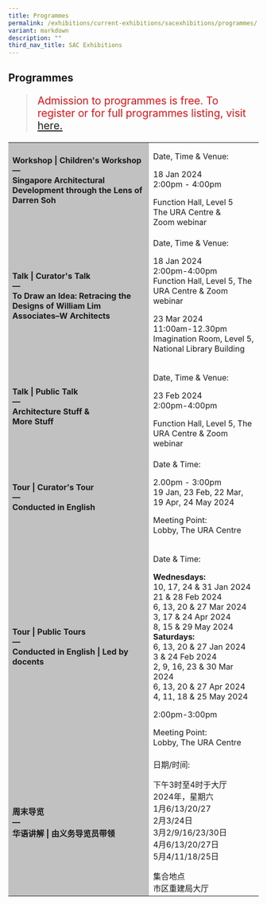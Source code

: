 ```yaml
---
title: Programmes
permalink: /exhibitions/current-exhibitions/sacexhibitions/programmes/
variant: markdown
description: ""
third_nav_title: SAC Exhibitions
---
```

<section class="section__progs">

<div class="container__description">
    <div class="row">
        <div class="col is-10-mobile">

<h2>Programmes</h2>

<blockquote style="color: #E21216; font-size: 150%;">Admission to programmes is free. To register or for full programmes listing, visit<a href="https://www.eventbrite.com/cc/to-draw-an-idea-exhibition-programmes-2820449"> here. </a><p></p></blockquote>

<table class="table table-v">
    <tbody><tr>
    </tr>  
    <tr>
        <td style="background-color: #c1c1c1;"><strong>Workshop | Children's Workshop<br>
            —<br><div>Singapore Architectural Development through the Lens of Darren Soh<br>
            <br></div></strong></td>
        <td>
					<p>Date, Time &amp; Venue:</p><div></div>18 Jan 2024<div>2:00pm - 4:00pm</div><p></p><div>Function Hall, Level 5</div><div>The URA Centre &amp;</div><div>Zoom webinar</div><div></div></td>
    </tr>     
    <tr>
        <td style="background-color: #c1c1c1;"><strong>Talk | Curator's Talk<br>
            —<br>
            To Draw an Idea: Retracing the Designs of William Lim Associates–W Architects</strong></td>
        <td>
					<p>Date, Time &amp; Venue:</p><div></div>18 Jan 2024<div></div><div>2:00pm-4:00pm</div><div>Function Hall, Level 5, The URA Centre &amp; Zoom webinar</div><p></p><div>23 Mar 2024</div><div>11:00am-12.30pm</div><div>Imagination Room, Level 5, National Library Building<p></p>
        </div></td>
    </tr>      
    <tr>
        <td style="background-color: #c1c1c1;"><strong>Talk | Public Talk<br>
            —<br>
           Architecture Stuff &amp; <div>More Stuff</div></strong></td>
        <td>
					<p>Date, Time &amp; Venue:</p><div></div>23 Feb 2024<div>2:00pm-4:00pm</div><p></p><div>Function Hall, Level 5, The URA Centre &amp; Zoom webinar</div></td>
    </tr> 
        

 <tr><td style="background-color: #c1c1c1;"><strong>Tour | Curator's Tour<br>
            —<br>
           Conducted in English</strong></td>
        <td>
					<p>Date &amp; Time: </p><div>2.00pm - 3:00pm</div><div>19 Jan, 23 Feb, 22 Mar, 19 Apr, 24 May 2024</div><p>Meeting Point:<br>Lobby, The URA Centre<br></p></td>
			</tr><tr>
        <td style="background-color: #c1c1c1;"><strong>Tour | Public Tours<br>
            —<br>
            Conducted in English | Led by docents</strong></td>
        <td>
					<p>Date &amp; Time:</p><div><strong></strong><div><strong></strong></div><strong>Wednesdays:</strong><div></div>10, 17, 24 &amp; 31 Jan 2024<div></div>21 &amp; 28 Feb 2024<div></div>6, 13, 20 &amp; 27 Mar 2024<div></div>3, 17 &amp; 24 Apr 2024<div>8, 15 &amp; 29 May 2024</div><div><strong>Saturdays:</strong><div></div><strong></strong>6, 13, 20 &amp; 27 Jan 2024<div>3 &amp; 24 Feb 2024<div>2, 9, 16, 23 &amp; 30 Mar 2024<div></div>6, 13, 20 &amp; 27 Apr 2024<div></div>4, 11, 18 &amp; 25 May 2024</div><p>2:00pm-3:00pm</p><p></p><div></div>Meeting Point:<div>Lobby, The URA Centre
        </div></div></div></div></td>
    </tr>    
    <tr>
        <td style="background-color: #c1c1c1;"><strong>周末导览<br>
            —<br>
					华语讲解 | 由义务导览员带领</strong></td>
			<td><p>日期/时间:</p><div>下午3时至4时于大厅</div><div>2024年，星期六</div><div>1月6/13/20/27</div><div>2月3/24日</div><div>3月2/9/16/23/30日</div><div>4月6/13/20/27日</div><div>5月4/11/18/25日</div><p></p><div>集合地点</div><div>市区重建局大厅</div></td></tr></tbody></table>
</div>
</div></div></section>
